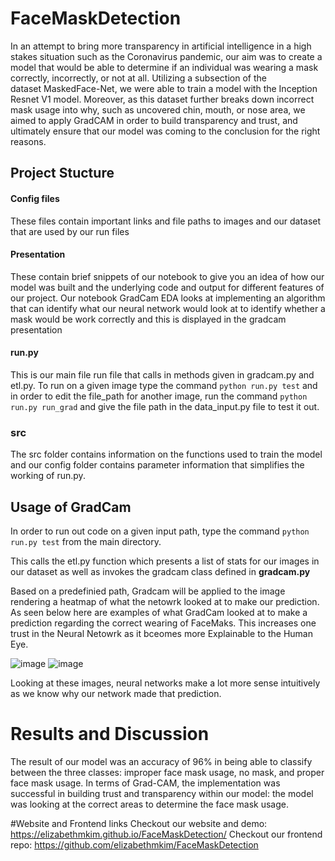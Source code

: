 # FaceMaskDetection
In an attempt to bring more transparency in artificial intelligence in a high stakes situation such as the Coronavirus pandemic, our aim was to create a model that would be able to determine if an individual was wearing a mask correctly, incorrectly, or not at all. Utilizing a subsection of the dataset MaskedFace-Net, we were able to train a model with the Inception Resnet V1 model. Moreover, as this dataset further breaks down incorrect mask usage into why, such as uncovered chin, mouth, or nose area, we aimed to apply GradCAM in order to build transparency and trust, and ultimately ensure that our model was coming to the conclusion for the right reasons.


## Project Stucture

#### Config files

These files contain important links and file paths to images and our dataset that are used by our run files 

#### Presentation

These contain brief snippets of our notebook to give you an idea of how our model was built and the underlying code and output for different features of our project. Our notebook GradCam EDA looks at implementing an algorithm that can identify what our neural network would look at to identify whether a mask would be work correctly and this is displayed in the gradcam presentation

#### run.py

This is our main file run file that calls in methods given in gradcam.py and etl.py. To run on a given image type the command  ```python run.py test``` and in order to edit the file_path for another image, run the command  ```python run.py run_grad``` and give the file path in the data_input.py file to test it out. 

### src
The src folder contains information on the functions used to train the model and our config folder contains parameter information that simplifies the working of run.py. 

## Usage of GradCam

In order to run out code on a given input path, type the command ```python run.py test``` from the main directory. 

This calls the etl.py function which presents a list of stats for our images in our dataset as well as invokes the gradcam class defined in **gradcam.py** 

Based on a predefinied path, Gradcam will be applied to the image rendering a heatmap of what the netowrk looked at to make our prediction. As seen below here are examples of what GradCam looked at to make a prediction regarding the correct wearing of FaceMaks. This increases one trust in the Neural Netowrk as it bceomes more Explainable to the Human Eye. 

![image](https://drive.google.com/uc?export=view&id=10EIantVsmZLYXwfyJI6VtpXCQ1fwNJhS)
![image](https://drive.google.com/uc?export=view&id=1kqw8QJYPR7vOBCco7p4XcVZ7xQKexdIR)

Looking at these images, neural networks make a lot more sense intuitively as we know why our network made that prediction.


# Results and Discussion

The result of our model was an accuracy of 96% in being able to classify between the three classes: improper face mask usage, no mask, and proper face mask usage. In terms of Grad-CAM, the implementation was successful in building trust and transparency within our model: the model was looking at the correct areas to determine the face mask usage.

#Website and Frontend links
Checkout our website and demo: https://elizabethmkim.github.io/FaceMaskDetection/
Checkout our frontend repo:  https://github.com/elizabethmkim/FaceMaskDetection 
